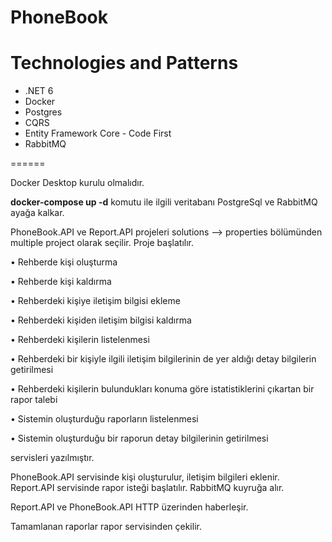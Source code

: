 # PhoneBook
# Technologies and Patterns
- .NET 6
- Docker
- Postgres
- CQRS
- Entity Framework Core - Code First
- RabbitMQ

======

Docker Desktop kurulu olmalıdır.

**docker-compose up -d** komutu ile ilgili veritabanı PostgreSql ve RabbitMQ ayağa kalkar.

PhoneBook.API ve Report.API projeleri solutions --> properties bölümünden multiple project olarak seçilir.
Proje başlatılır.

• Rehberde kişi oluşturma

• Rehberde kişi kaldırma

• Rehberdeki kişiye iletişim bilgisi ekleme

• Rehberdeki kişiden iletişim bilgisi kaldırma

• Rehberdeki kişilerin listelenmesi

• Rehberdeki bir kişiyle ilgili iletişim bilgilerinin de yer aldığı detay bilgilerin
getirilmesi

• Rehberdeki kişilerin bulundukları konuma göre istatistiklerini çıkartan bir rapor
talebi

• Sistemin oluşturduğu raporların listelenmesi

• Sistemin oluşturduğu bir raporun detay bilgilerinin getirilmesi

servisleri yazılmıştır.

PhoneBook.API servisinde kişi oluşturulur, iletişim bilgileri eklenir.
Report.API servisinde rapor isteği başlatılır. RabbitMQ kuyruğa alır.

Report.API ve PhoneBook.API HTTP üzerinden haberleşir.

Tamamlanan raporlar rapor servisinden çekilir.





